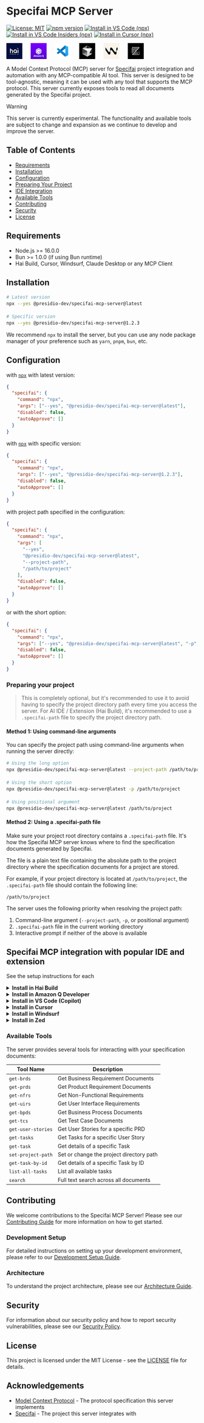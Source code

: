 # Specifai MCP Server

[![License: MIT](https://img.shields.io/badge/License-MIT-yellow.svg)](https://opensource.org/licenses/MIT)
[![npm version](https://img.shields.io/npm/v/@presidio-dev/specifai-mcp-server.svg)](https://www.npmjs.com/package/@presidio-dev/specifai-mcp-server)
[<img alt="Install in VS Code (npx)" src="https://img.shields.io/badge/VS_Code-VS_Code?style=plastic&label=Install&color=0098FF">](https://insiders.vscode.dev/redirect?url=vscode:mcp/install?{"name":"specifai","command":"npx","args":["-y","@presidio-dev/specifai-mcp-server@latest"]})
[<img alt="Install in VS Code Insiders (npx)" src="https://img.shields.io/badge/VS_Code_Insiders-VS_Code_Insiders?style=plastic&label=Install&color=24bfa5">](https://insiders.vscode.dev/redirect?url=vscode-insiders:mcp/install?{"name":"specifai","command":"npx","args":["-y","@presidio-dev/specifai-mcp-server@latest"]})
[<img alt="Install in Cursor (npx)" src="https://img.shields.io/badge/Cursor-Cursor?style=plastic&label=Install&color=1A1A1A">](https://cursor.com/install-mcp?name=specifai&config=eyJjb21tYW5kIjoibnB4IC15IEBwcmVzaWRpby1kZXYvc3BlY2lmYWktbWNwLXNlcnZlckBsYXRlc3QifQ==)

<p>
  <img style="margin-right:18px;" src="assets/img/hai.png" alt="Hai Build" />
  <img style="margin-right:18px;" src="assets/img/amazon-q.png" alt="Amazon Q" />
  <img style="margin-right:18px;" src="assets/img/vsc.png" alt="VS Code" />
  <img style="margin-right:18px;" src="assets/img/cursor.png" alt="Cursor" />
  <img style="margin-right:18px;" src="assets/img/windsurf.png" alt="Windsurf" />
  <img style="margin-right:18px;" src="assets/img/zed.png" alt="Zed" />
</p>

A Model Context Protocol (MCP) server for [Specifai](https://github.com/presidio-oss/specifai) project integration and automation with any MCP-compatible AI tool. This server is designed to be tool-agnostic, meaning it can be used with any tool that supports the MCP protocol. This server currently exposes tools to read all documents generated by the Specifai project.

> [!WARNING]
> This server is currently experimental. The functionality and available tools are subject to change and expansion as we continue to develop and improve the server.

## Table of Contents

- [Requirements](#requirements)
- [Installation](#installation)
- [Configuration](#configuration)
- [Preparing Your Project](#preparing-your-project)
- [IDE Integration](#specifai-mcp-integration-with-popular-ide-and-extension)
- [Available Tools](#available-tools)
- [Contributing](#contributing)
- [Security](#security)
- [License](#license)

## Requirements

- Node.js >= 16.0.0
- Bun >= 1.0.0 (if using Bun runtime)
- Hai Build, Cursor, Windsurf, Claude Desktop or any MCP Client

## Installation

```bash
# Latest version
npx --yes @presidio-dev/specifai-mcp-server@latest

# Specific version
npx --yes @presidio-dev/specifai-mcp-server@1.2.3
```

We recommend `npx` to install the server, but you can use any node package manager of your preference such as `yarn`, `pnpm`, `bun`, etc.

## Configuration

with [`npx`](https://docs.npmjs.com/cli/v8/commands/npx) with latest version:

```json
{
  "specifai": {
    "command": "npx",
    "args": ["--yes", "@presidio-dev/specifai-mcp-server@latest"],
    "disabled": false,
    "autoApprove": []
  }
}
```

with [`npx`](https://docs.npmjs.com/cli/v8/commands/npx) with specific version:

```json
{
  "specifai": {
    "command": "npx",
    "args": ["--yes", "@presidio-dev/specifai-mcp-server@1.2.3"],
    "disabled": false,
    "autoApprove": []
  }
}
```

with project path specified in the configuration:

```json
{
  "specifai": {
    "command": "npx",
    "args": [
      "--yes",
      "@presidio-dev/specifai-mcp-server@latest",
      "--project-path",
      "/path/to/project"
    ],
    "disabled": false,
    "autoApprove": []
  }
}
```

or with the short option:

```json
{
  "specifai": {
    "command": "npx",
    "args": ["--yes", "@presidio-dev/specifai-mcp-server@latest", "-p", "/path/to/project"],
    "disabled": false,
    "autoApprove": []
  }
}
```

### Preparing your project

> This is completely optional, but it's recommended to use it to avoid having to specify the project directory path every time you access the server. For AI IDE / Extension (Hai Build), it's recommended to use a `.specifai-path` file to specify the project directory path.

#### Method 1: Using command-line arguments

You can specify the project path using command-line arguments when running the server directly:

```bash
# Using the long option
npx @presidio-dev/specifai-mcp-server@latest --project-path /path/to/project

# Using the short option
npx @presidio-dev/specifai-mcp-server@latest -p /path/to/project

# Using positional argument
npx @presidio-dev/specifai-mcp-server@latest /path/to/project
```

#### Method 2: Using a .specifai-path file

Make sure your project root directory contains a `.specifai-path` file. It's how the Specifai MCP server knows where to find the specification documents generated by Specifai.

The file is a plain text file containing the absolute path to the project directory where the specification documents for a project are stored.

For example, if your project directory is located at `/path/to/project`, the `.specifai-path` file should contain the following line:

```
/path/to/project
```

The server uses the following priority when resolving the project path:

1. Command-line argument (`--project-path`, `-p`, or positional argument)
2. `.specifai-path` file in the current working directory
3. Interactive prompt if neither of the above is available

## Specifai MCP integration with popular IDE and extension

See the setup instructions for each

<details>

<summary><b>Install in Hai Build</b></summary>

Add the following to your `hai_mcp_settings.json` file. To open this file from Hai Build, click the "MCP Servers" icon, select the "Installed" tab, and then click "Configure MCP Servers".

See the [Hai Build MCP documentation](https://github.com/presidio-oss/cline-based-code-generator/blob/main/docs/mcp/configuring-mcp-servers.mdx) for more info.

```json
{
  "mcpServers": {
    "specifai": {
      "command": "npx",
      "args": ["-y", "@presidio-dev/specifai-mcp-server@latest"]
    }
  }
}
```

With project path specified:

```json
{
  "mcpServers": {
    "specifai": {
      "command": "npx",
      "args": ["-y", "@presidio-dev/specifai-mcp-server@latest", "-p", "/path/to/project"]
    }
  }
}
```

</details>

<details>

<summary><b>Install in Amazon Q Developer</b></summary>

Add the following to your Amazon Q Developer configuration file. See [MCP configuration for Q Developer in the IDE](https://docs.aws.amazon.com/amazonq/latest/qdeveloper-ug/mcp-ide.html#mcp-ide-configuration-add-server) for more details.

The configuration file can be stored globally at `~/.aws/amazonq/mcp.json` to be available across all your projects, or locally within your project at `.amazonq/mcp.json`.

```json
{
  "mcpServers": {
    "specifai": {
      "command": "npx",
      "args": ["-y", "@presidio-dev/specifai-mcp-server@latest"]
    }
  }
}
```

</details>

<details>

<summary><b>Install in VS Code (Copilot)</b></summary>

[<img alt="Install in VS Code (npx)" src="https://img.shields.io/badge/VS_Code-VS_Code?style=plastic&label=Install&color=0098FF">](https://insiders.vscode.dev/redirect?url=vscode:mcp/install?{"name":"specifai","command":"npx","args":["-y","@presidio-dev/specifai-mcp-server@latest"]})
[<img alt="Install in VS Code Insiders (npx)" src="https://img.shields.io/badge/VS_Code_Insiders-VS_Code_Insiders?style=plastic&label=Install&color=24bfa5">](https://insiders.vscode.dev/redirect?url=vscode-insiders:mcp/install?{"name":"specifai","command":"npx","args":["-y","@presidio-dev/specifai-mcp-server@latest"]})

First, enable MCP support in VS Code by opening Settings (`Ctrl+,`), searching for `mcp.enabled`, and checking the box.

Then, add the following configuration to your user or workspace `settings.json` file. See the [VS Code MCP documentation](https://code.visualstudio.com/docs/copilot/chat/mcp-servers) for more info.

```json
"mcp": {
  "servers": {
    "specifai": {
      "type": "stdio",
      "command": "npx",
      "args": ["-y", "@presidio-dev/specifai-mcp-server@latest"]
    }
  }
}
```

</details>

<details>
<summary><b>Install in Cursor</b></summary>

The easiest way to install is with the one-click installation button below.

[<img alt="Install in Cursor (npx)" src="https://img.shields.io/badge/Cursor-Cursor?style=plastic&label=Install&color=1A1A1A">](https://cursor.com/install-mcp?name=specifai&config=eyJjb21tYW5kIjoibnB4IC15IEBwcmVzaWRpby1kZXYvc3BlY2lmYWktbWNwLXNlcnZlckBsYXRlc3QifQ==)

Alternatively, you can manually configure the server by adding the following to your `mcp.json` file. This file can be located globally at `~/.cursor/mcp.json` or within a specific project at `.cursor/mcp.json`. See the [Cursor MCP documentation](https://docs.cursor.com/context/model-context-protocol) for more information.

```json
{
  "mcpServers": {
    "specifai": {
      "command": "npx",
      "args": ["--yes", "@presidio-dev/specifai-mcp-server@latest"]
    }
  }
}
```

</details>

<details>
<summary><b>Install in Windsurf</b></summary>

Add the following to your `~/.codeium/windsurf/mcp_config.json` file. See the [Windsurf MCP documentation](https://docs.windsurf.com/windsurf/cascade/mcp) for more information.

```json
{
  "mcpServers": {
    "specifai": {
      "command": "npx",
      "args": ["-y", "@presidio-dev/specifai-mcp-server@latest"]
    }
  }
}
```

</details>

<details>
<summary><b>Install in Zed</b></summary>

You can add the Specifai MCP server in Zed by editing your `settings.json` file (accessible via the `zed: settings` action) or by using the Agent Panel's configuration UI (`agent: open configuration`). See the [Zed MCP documentation](https://zed.dev/docs/ai/mcp#add-your-own-mcp-server) for more information.

Add the following to your `settings.json`:

```json
{
  "context_servers": {
    "specifai": {
      "command": {
        "path": "npx",
        "args": ["-y", "@presidio-dev/specifai-mcp-server@latest"]
      }
    }
  }
}
```

</details>

### Available Tools

The server provides several tools for interacting with your specification documents:

| Tool Name          | Description                              |
| ------------------ | ---------------------------------------- |
| `get-brds`         | Get Business Requirement Documents       |
| `get-prds`         | Get Product Requirement Documents        |
| `get-nfrs`         | Get Non-Functional Requirements          |
| `get-uirs`         | Get User Interface Requirements          |
| `get-bpds`         | Get Business Process Documents           |
| `get-tcs`          | Get Test Case Documents                  |
| `get-user-stories` | Get User Stories for a specific PRD      |
| `get-tasks`        | Get Tasks for a specific User Story      |
| `get-task`         | Get details of a specific Task           |
| `set-project-path` | Set or change the project directory path |
| `get-task-by-id`   | Get details of a specific Task by ID     |
| `list-all-tasks`   | List all available tasks                 |
| `search`           | Full text search across all documents    |

## Contributing

We welcome contributions to the Specifai MCP Server! Please see our [Contributing Guide](CONTRIBUTING.md) for more information on how to get started.

### Development Setup

For detailed instructions on setting up your development environment, please refer to our [Development Setup Guide](docs/dev/02-development-setup.md).

### Architecture

To understand the project architecture, please see our [Architecture Guide](docs/dev/03-architecture-guide.md).

## Security

For information about our security policy and how to report security vulnerabilities, please see our [Security Policy](SECURITY.md).

## License

This project is licensed under the MIT License - see the [LICENSE](LICENSE) file for details.

## Acknowledgements

- [Model Context Protocol](https://modelcontextprotocol.io/) - The protocol specification this server implements
- [Specifai](https://github.com/presidio-oss/specifai) - The project this server integrates with
